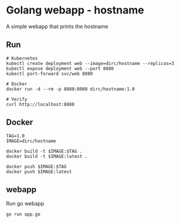 
# Golang webapp - hostname

A simple webapp that prints the hostname

## Run

```shell
# Kubernetes
kubectl create deployment web --image=dirc/hostname --replicas=3
kubectl expose deployment web --port 8080
kubectl port-forward svc/web 8080

# Docker
docker run -d --rm -p 8080:8080 dirc/hostname:1.0

# Verify
curl http://localhost:8080

```

## Docker

```shell
TAG=1.0
IMAGE=dirc/hostname

docker build -t $IMAGE:$TAG .
docker build -t $IMAGE:latest .

docker push $IMAGE:$TAG
docker push $IMAGE:latest

```

## webapp

Run go webapp

```shell
go run app.go

```